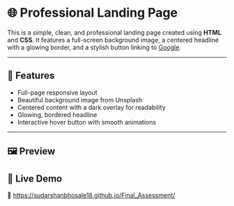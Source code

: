 # 🌐 Professional Landing Page

This is a simple, clean, and professional landing page created using **HTML** and **CSS**. It features a full-screen background image, a centered headline with a glowing border, and a stylish button linking to [Google](https://www.google.com).

---

## 🚀 Features

- Full-page responsive layout
- Beautiful background image from Unsplash
- Centered content with a dark overlay for readability
- Glowing, bordered headline
- Interactive hover button with smooth animations

---

## 🖼️ Preview



## 🔗 Live Demo

🔗 https://sudarshanbhosale18.github.io/Final_Assessment/

